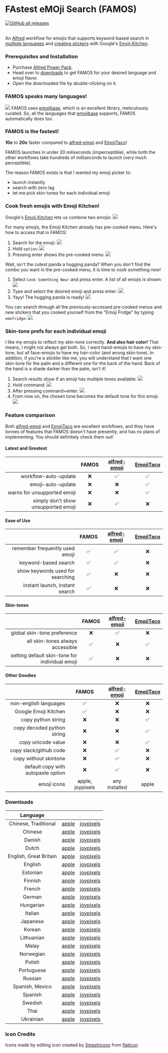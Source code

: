 # FAstest eMOji Search (FAMOS)
<a href="https://github.com/mr-pennyworth/alfred-fastest-emoji/releases/latest/">
  <img alt="GitHub all releases" src="https://img.shields.io/github/downloads/mr-pennyworth/alfred-fastest-emoji/total">
</a><br/><br/>

An [Alfred](https://alfredapp.com) workflow for emojis that supports
keyword-based search in [multiple languages](#famos-speaks-many-languages) and
[creating stickers](#cook-fresh-emojis-with-emoji-kitchen) with Google's
[Emoji Kitchen][4].

### Prerequisites and Installation
- Purchase [Alfred Power Pack](https://www.alfredapp.com/shop/).
- Head over to [downloads](#downloads) to get FAMOS for
  your desired language and emoji flavor.
- Open the downloaded file by double-clicking on it.

### FAMOS speaks many languages!
![](demo-images/multilingual.png)
FAMOS uses [emojibase][3], which is an excellent library, meticulously
curated. So, all the languages that [emojibase][3] supports, FAMOS automatically
does too.


### FAMOS is the fastest!
**10x** to **20x** faster compared to [alfred-emoji][1] and [EmojiTaco][2]!

FAMOS launches in under 20 miliseconds (imperceptible), while both
the other workflows take hundreds of milliseconds to launch (very
much perceptible).

The reason FAMOS exists is that I wanted my emoji picker to:
 - launch instantly
 - search with zero lag
 - let me pick skin-tones for each individual emoji


### Cook fresh emojis with Emoji Kitchen!
Google's [Emoji Kitchen][4] lets us combine two emojis:
![](demo-images/emoji-kitchen-google.png)

For many emojis, the Emoji Kitchen already has pre-cooked menu.
Here's how to access that in FAMOS:
1. Search for the emoji:
   ![](demo-images/emoji-kitchen-1.png)
2. Hold `option`:
   ![](demo-images/emoji-kitchen-2.png)
3. Pressing enter shows the pre-cooked menu:
   ![](demo-images/emoji-kitchen-3.png)

Wait, isn't the cutest panda a hugging panda?
When you don't find the combo you want in the pre-cooked menu,
it is time to cook something new!
1. Select `Cook Something New!` and press enter. A list of all emojis is shown:
   ![](demo-images/emoji-kitchen-4.png)
2. Type and select the desired emoji and press enter:
   ![](demo-images/emoji-kitchen-5.png)
3. Yayy! The hugging panda is ready!
   ![](demo-images/emoji-kitchen-6.png)

You can search through all the previously-accessed pre-cooked menus
and new stickers that you cooked yourself from the "Emoji Fridge" by
typing `emofridge`:
![](demo-images/emoji-fridge.png)


### Skin-tone prefs for each individual emoji
I like my emojis to reflect my skin-tone correctly. **And also hair color!**
That means, I might not always get both. So, I want hand-emojis to
have my skin-tone, but all face-emojis to have my hair-color
(and wrong skin-tone). In addition, if you're a stickler like me,
you will understand that I want one skin-tone for the palm and
a different one for the back of the hand. Back of the hand is a shade darker
than the palm, isn't it!

1. Search results show if an emoji has multiple tones available:
   ![](demo-images/skin-tone-1.png)
2. Hold command:
   ![](demo-images/skin-tone-2.png)
3. After pressing command+enter:
   ![](demo-images/skin-tone-3.png)
4. From now on, the chosen tone becomes the default tone for this emoji:
   ![](demo-images/skin-tone-4.png)


### Feature comparison
Both [alfred-emoji][1] and [EmojiTaco][2] are excellent workflows, and they
have tonnes of features that FAMOS doesn't have presently, and has no plans
of implementing. You should definitely check them out!


#### Latest and Greatest
|            | FAMOS         | [alfred-emoji][1]  |   [EmojiTaco][2]   |
|-----------:|:-------------:|:------------------:|:------------------:|
| workflow-auto-update | :x: | :white_check_mark: | :white_check_mark: |
| emoji-auto-update                   | :x: | :x: | :white_check_mark: |
| warns for unsupported emoji         | :x: | :x: | :white_check_mark: |
| simply don't show unsupported emoji | :x: | :white_check_mark: | :x: |


#### Ease of Use
|            | FAMOS         | [alfred-emoji][1]  |   [EmojiTaco][2]   |
|-----------:|:-------------:|:------------------:|:------------------:|
| remember frequently used emoji   | :white_check_mark: | :white_check_mark: | :x: |
| keyword-based search             | :white_check_mark: | :white_check_mark: | :x: |
| show keywords used for searching | :white_check_mark: | :x:                | :x: |
| instant launch, instant search   | :white_check_mark: | :x:                | :x: |

#### Skin-tones
|            | FAMOS         | [alfred-emoji][1]  |   [EmojiTaco][2]   |
|-----------:|:-------------:|:------------------:|:------------------:|
| global skin-tone preference                     | :x: | :white_check_mark: | :x: |
| all skin-tones always accessible | :white_check_mark: | :x: | :white_check_mark: |
| setting default skin-tone for individual emoji  | :white_check_mark: | :x: | :x: |

#### Other Goodies
|            | FAMOS        | [alfred-emoji][1]  |   [EmojiTaco][2]   |
|-----------:|:------------:|:------------------:|:------------------:|
| non-english languages              | :white_check_mark: | :x: | :x: |
| Google Emoji Kitchen               | :white_check_mark: | :x: | :x: |
| copy python string                 | :x: | :x: | :white_check_mark: |
| copy decoded python string         | :x: | :x: | :white_check_mark: |
| copy unicode value                 | :x: | :x: | :white_check_mark: |
| copy slack/github code             | :x: | :white_check_mark: | :x: |
| copy without skintone              | :x: | :white_check_mark: | :x: |
| default copy with autopaste option | :x: | :white_check_mark: | :x: |
| emoji icons              | apple, joypixels | any installed | apple |

### Downloads
|Language|||
|:----------:|:------------:|:------------------:|
|Chinese, Traditional| [apple](https://github.com/mr-pennyworth/alfred-fastest-emoji/releases/latest/download/Fastest.Emoji.Search-zh-hant-apple.alfredworkflow) | [joypixels](https://github.com/mr-pennyworth/alfred-fastest-emoji/releases/latest/download/Fastest.Emoji.Search-zh-hant-joypixels.alfredworkflow)|
|Chinese| [apple](https://github.com/mr-pennyworth/alfred-fastest-emoji/releases/latest/download/Fastest.Emoji.Search-zh-apple.alfredworkflow) | [joypixels](https://github.com/mr-pennyworth/alfred-fastest-emoji/releases/latest/download/Fastest.Emoji.Search-zh-joypixels.alfredworkflow)|
|Danish| [apple](https://github.com/mr-pennyworth/alfred-fastest-emoji/releases/latest/download/Fastest.Emoji.Search-da-apple.alfredworkflow) | [joypixels](https://github.com/mr-pennyworth/alfred-fastest-emoji/releases/latest/download/Fastest.Emoji.Search-da-joypixels.alfredworkflow)|
|Dutch| [apple](https://github.com/mr-pennyworth/alfred-fastest-emoji/releases/latest/download/Fastest.Emoji.Search-nl-apple.alfredworkflow) | [joypixels](https://github.com/mr-pennyworth/alfred-fastest-emoji/releases/latest/download/Fastest.Emoji.Search-nl-joypixels.alfredworkflow)|
|English, Great Britain| [apple](https://github.com/mr-pennyworth/alfred-fastest-emoji/releases/latest/download/Fastest.Emoji.Search-en-gb-apple.alfredworkflow) | [joypixels](https://github.com/mr-pennyworth/alfred-fastest-emoji/releases/latest/download/Fastest.Emoji.Search-en-gb-joypixels.alfredworkflow)|
|English| [apple](https://github.com/mr-pennyworth/alfred-fastest-emoji/releases/latest/download/Fastest.Emoji.Search-en-apple.alfredworkflow) | [joypixels](https://github.com/mr-pennyworth/alfred-fastest-emoji/releases/latest/download/Fastest.Emoji.Search-en-joypixels.alfredworkflow)|
|Estonian| [apple](https://github.com/mr-pennyworth/alfred-fastest-emoji/releases/latest/download/Fastest.Emoji.Search-et-apple.alfredworkflow) | [joypixels](https://github.com/mr-pennyworth/alfred-fastest-emoji/releases/latest/download/Fastest.Emoji.Search-et-joypixels.alfredworkflow)|
|Finnish| [apple](https://github.com/mr-pennyworth/alfred-fastest-emoji/releases/latest/download/Fastest.Emoji.Search-fi-apple.alfredworkflow) | [joypixels](https://github.com/mr-pennyworth/alfred-fastest-emoji/releases/latest/download/Fastest.Emoji.Search-fi-joypixels.alfredworkflow)|
|French| [apple](https://github.com/mr-pennyworth/alfred-fastest-emoji/releases/latest/download/Fastest.Emoji.Search-fr-apple.alfredworkflow) | [joypixels](https://github.com/mr-pennyworth/alfred-fastest-emoji/releases/latest/download/Fastest.Emoji.Search-fr-joypixels.alfredworkflow)|
|German| [apple](https://github.com/mr-pennyworth/alfred-fastest-emoji/releases/latest/download/Fastest.Emoji.Search-de-apple.alfredworkflow) | [joypixels](https://github.com/mr-pennyworth/alfred-fastest-emoji/releases/latest/download/Fastest.Emoji.Search-de-joypixels.alfredworkflow)|
|Hungarian| [apple](https://github.com/mr-pennyworth/alfred-fastest-emoji/releases/latest/download/Fastest.Emoji.Search-hu-apple.alfredworkflow) | [joypixels](https://github.com/mr-pennyworth/alfred-fastest-emoji/releases/latest/download/Fastest.Emoji.Search-hu-joypixels.alfredworkflow)|
|Italian| [apple](https://github.com/mr-pennyworth/alfred-fastest-emoji/releases/latest/download/Fastest.Emoji.Search-it-apple.alfredworkflow) | [joypixels](https://github.com/mr-pennyworth/alfred-fastest-emoji/releases/latest/download/Fastest.Emoji.Search-it-joypixels.alfredworkflow)|
|Japanese| [apple](https://github.com/mr-pennyworth/alfred-fastest-emoji/releases/latest/download/Fastest.Emoji.Search-ja-apple.alfredworkflow) | [joypixels](https://github.com/mr-pennyworth/alfred-fastest-emoji/releases/latest/download/Fastest.Emoji.Search-ja-joypixels.alfredworkflow)|
|Korean| [apple](https://github.com/mr-pennyworth/alfred-fastest-emoji/releases/latest/download/Fastest.Emoji.Search-ko-apple.alfredworkflow) | [joypixels](https://github.com/mr-pennyworth/alfred-fastest-emoji/releases/latest/download/Fastest.Emoji.Search-ko-joypixels.alfredworkflow)|
|Lithuanian| [apple](https://github.com/mr-pennyworth/alfred-fastest-emoji/releases/latest/download/Fastest.Emoji.Search-lt-apple.alfredworkflow) | [joypixels](https://github.com/mr-pennyworth/alfred-fastest-emoji/releases/latest/download/Fastest.Emoji.Search-lt-joypixels.alfredworkflow)|
|Malay| [apple](https://github.com/mr-pennyworth/alfred-fastest-emoji/releases/latest/download/Fastest.Emoji.Search-ms-apple.alfredworkflow) | [joypixels](https://github.com/mr-pennyworth/alfred-fastest-emoji/releases/latest/download/Fastest.Emoji.Search-ms-joypixels.alfredworkflow)|
|Norwegian| [apple](https://github.com/mr-pennyworth/alfred-fastest-emoji/releases/latest/download/Fastest.Emoji.Search-nb-apple.alfredworkflow) | [joypixels](https://github.com/mr-pennyworth/alfred-fastest-emoji/releases/latest/download/Fastest.Emoji.Search-nb-joypixels.alfredworkflow)|
|Polish| [apple](https://github.com/mr-pennyworth/alfred-fastest-emoji/releases/latest/download/Fastest.Emoji.Search-pl-apple.alfredworkflow) | [joypixels](https://github.com/mr-pennyworth/alfred-fastest-emoji/releases/latest/download/Fastest.Emoji.Search-pl-joypixels.alfredworkflow)|
|Portuguese| [apple](https://github.com/mr-pennyworth/alfred-fastest-emoji/releases/latest/download/Fastest.Emoji.Search-pt-apple.alfredworkflow) | [joypixels](https://github.com/mr-pennyworth/alfred-fastest-emoji/releases/latest/download/Fastest.Emoji.Search-pt-joypixels.alfredworkflow)|
|Russian| [apple](https://github.com/mr-pennyworth/alfred-fastest-emoji/releases/latest/download/Fastest.Emoji.Search-ru-apple.alfredworkflow) | [joypixels](https://github.com/mr-pennyworth/alfred-fastest-emoji/releases/latest/download/Fastest.Emoji.Search-ru-joypixels.alfredworkflow)|
|Spanish, Mexico| [apple](https://github.com/mr-pennyworth/alfred-fastest-emoji/releases/latest/download/Fastest.Emoji.Search-es-mx-apple.alfredworkflow) | [joypixels](https://github.com/mr-pennyworth/alfred-fastest-emoji/releases/latest/download/Fastest.Emoji.Search-es-mx-joypixels.alfredworkflow)|
|Spanish| [apple](https://github.com/mr-pennyworth/alfred-fastest-emoji/releases/latest/download/Fastest.Emoji.Search-es-apple.alfredworkflow) | [joypixels](https://github.com/mr-pennyworth/alfred-fastest-emoji/releases/latest/download/Fastest.Emoji.Search-es-joypixels.alfredworkflow)|
|Swedish| [apple](https://github.com/mr-pennyworth/alfred-fastest-emoji/releases/latest/download/Fastest.Emoji.Search-sv-apple.alfredworkflow) | [joypixels](https://github.com/mr-pennyworth/alfred-fastest-emoji/releases/latest/download/Fastest.Emoji.Search-sv-joypixels.alfredworkflow)|
|Thai| [apple](https://github.com/mr-pennyworth/alfred-fastest-emoji/releases/latest/download/Fastest.Emoji.Search-th-apple.alfredworkflow) | [joypixels](https://github.com/mr-pennyworth/alfred-fastest-emoji/releases/latest/download/Fastest.Emoji.Search-th-joypixels.alfredworkflow)|
|Ukrainian| [apple](https://github.com/mr-pennyworth/alfred-fastest-emoji/releases/latest/download/Fastest.Emoji.Search-uk-apple.alfredworkflow) | [joypixels](https://github.com/mr-pennyworth/alfred-fastest-emoji/releases/latest/download/Fastest.Emoji.Search-uk-joypixels.alfredworkflow)|


### Icon Credits
Icons made by editing icon created by
[Smashicons](https://www.flaticon.com/authors/smashicons)
from [flaticon](https://www.flaticon.com)


[1]: https://github.com/jsumners/alfred-emoji
[2]: https://github.com/jeeftor/EmojiTaco
[3]: https://github.com/milesj/emojibase
[4]: https://blog.google/products/android/emoji-kitchen-new-mashups-mixing-experience/
